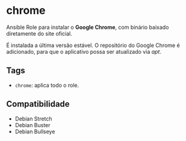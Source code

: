 # chrome

Ansible Role para instalar o **Google Chrome**, com binário baixado diretamente do site
oficial.

É instalada a última versão estável. O repositório do Google Chrome é adicionado, para que
o aplicativo possa ser atualizado via _apt_.

## Tags

- `chrome`: aplica todo o role.

## Compatibilidade

- Debian Stretch
- Debian Buster
- Debian Bullseye

